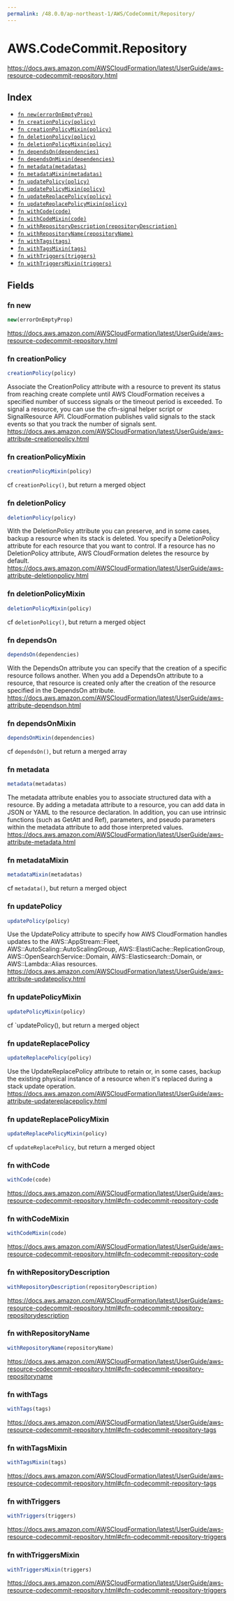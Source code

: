 ```yaml
---
permalink: /48.0.0/ap-northeast-1/AWS/CodeCommit/Repository/
---
```


# AWS.CodeCommit.Repository

https://docs.aws.amazon.com/AWSCloudFormation/latest/UserGuide/aws-resource-codecommit-repository.html

## Index

* [`fn new(errorOnEmptyProp)`](#fn-new)
* [`fn creationPolicy(policy)`](#fn-creationpolicy)
* [`fn creationPolicyMixin(policy)`](#fn-creationpolicymixin)
* [`fn deletionPolicy(policy)`](#fn-deletionpolicy)
* [`fn deletionPolicyMixin(policy)`](#fn-deletionpolicymixin)
* [`fn dependsOn(dependencies)`](#fn-dependson)
* [`fn dependsOnMixin(dependencies)`](#fn-dependsonmixin)
* [`fn metadata(metadatas)`](#fn-metadata)
* [`fn metadataMixin(metadatas)`](#fn-metadatamixin)
* [`fn updatePolicy(policy)`](#fn-updatepolicy)
* [`fn updatePolicyMixin(policy)`](#fn-updatepolicymixin)
* [`fn updateReplacePolicy(policy)`](#fn-updatereplacepolicy)
* [`fn updateReplacePolicyMixin(policy)`](#fn-updatereplacepolicymixin)
* [`fn withCode(code)`](#fn-withcode)
* [`fn withCodeMixin(code)`](#fn-withcodemixin)
* [`fn withRepositoryDescription(repositoryDescription)`](#fn-withrepositorydescription)
* [`fn withRepositoryName(repositoryName)`](#fn-withrepositoryname)
* [`fn withTags(tags)`](#fn-withtags)
* [`fn withTagsMixin(tags)`](#fn-withtagsmixin)
* [`fn withTriggers(triggers)`](#fn-withtriggers)
* [`fn withTriggersMixin(triggers)`](#fn-withtriggersmixin)

## Fields

### fn new

```ts
new(errorOnEmptyProp)
```

https://docs.aws.amazon.com/AWSCloudFormation/latest/UserGuide/aws-resource-codecommit-repository.html

### fn creationPolicy

```ts
creationPolicy(policy)
```

Associate the CreationPolicy attribute with a resource to prevent its status from reaching create complete until AWS CloudFormation receives a specified number of success signals or the timeout period is exceeded. To signal a resource, you can use the cfn-signal helper script or SignalResource API. CloudFormation publishes valid signals to the stack events so that you track the number of signals sent. 
https://docs.aws.amazon.com/AWSCloudFormation/latest/UserGuide/aws-attribute-creationpolicy.html

### fn creationPolicyMixin

```ts
creationPolicyMixin(policy)
```

cf `creationPolicy()`, but return a merged object

### fn deletionPolicy

```ts
deletionPolicy(policy)
```

With the DeletionPolicy attribute you can preserve, and in some cases, backup a resource when its stack is deleted. You specify a DeletionPolicy attribute for each resource that you want to control. If a resource has no DeletionPolicy attribute, AWS CloudFormation deletes the resource by default. 
https://docs.aws.amazon.com/AWSCloudFormation/latest/UserGuide/aws-attribute-deletionpolicy.html

### fn deletionPolicyMixin

```ts
deletionPolicyMixin(policy)
```

cf `deletionPolicy()`, but return a merged object

### fn dependsOn

```ts
dependsOn(dependencies)
```

With the DependsOn attribute you can specify that the creation of a specific resource follows another. When you add a DependsOn attribute to a resource, that resource is created only after the creation of the resource specified in the DependsOn attribute. 
https://docs.aws.amazon.com/AWSCloudFormation/latest/UserGuide/aws-attribute-dependson.html

### fn dependsOnMixin

```ts
dependsOnMixin(dependencies)
```

cf `dependsOn()`, but return a merged array

### fn metadata

```ts
metadata(metadatas)
```

The metadata attribute enables you to associate structured data with a resource. By adding a metadata attribute to a resource, you can add data in JSON or YAML to the resource declaration. In addition, you can use intrinsic functions (such as GetAtt and Ref), parameters, and pseudo parameters within the metadata attribute to add those interpreted values. 
https://docs.aws.amazon.com/AWSCloudFormation/latest/UserGuide/aws-attribute-metadata.html

### fn metadataMixin

```ts
metadataMixin(metadatas)
```

cf `metadata()`, but return a merged object

### fn updatePolicy

```ts
updatePolicy(policy)
```

Use the UpdatePolicy attribute to specify how AWS CloudFormation handles updates to the AWS::AppStream::Fleet, AWS::AutoScaling::AutoScalingGroup, AWS::ElastiCache::ReplicationGroup, AWS::OpenSearchService::Domain, AWS::Elasticsearch::Domain, or AWS::Lambda::Alias resources. 
https://docs.aws.amazon.com/AWSCloudFormation/latest/UserGuide/aws-attribute-updatepolicy.html

### fn updatePolicyMixin

```ts
updatePolicyMixin(policy)
```

cf `updatePolicy(), but return a merged object

### fn updateReplacePolicy

```ts
updateReplacePolicy(policy)
```

Use the UpdateReplacePolicy attribute to retain or, in some cases, backup the existing physical instance of a resource when it's replaced during a stack update operation. 
https://docs.aws.amazon.com/AWSCloudFormation/latest/UserGuide/aws-attribute-updatereplacepolicy.html

### fn updateReplacePolicyMixin

```ts
updateReplacePolicyMixin(policy)
```

cf `updateReplacePolicy`, but return a merged object

### fn withCode

```ts
withCode(code)
```

https://docs.aws.amazon.com/AWSCloudFormation/latest/UserGuide/aws-resource-codecommit-repository.html#cfn-codecommit-repository-code

### fn withCodeMixin

```ts
withCodeMixin(code)
```

https://docs.aws.amazon.com/AWSCloudFormation/latest/UserGuide/aws-resource-codecommit-repository.html#cfn-codecommit-repository-code

### fn withRepositoryDescription

```ts
withRepositoryDescription(repositoryDescription)
```

https://docs.aws.amazon.com/AWSCloudFormation/latest/UserGuide/aws-resource-codecommit-repository.html#cfn-codecommit-repository-repositorydescription

### fn withRepositoryName

```ts
withRepositoryName(repositoryName)
```

https://docs.aws.amazon.com/AWSCloudFormation/latest/UserGuide/aws-resource-codecommit-repository.html#cfn-codecommit-repository-repositoryname

### fn withTags

```ts
withTags(tags)
```

https://docs.aws.amazon.com/AWSCloudFormation/latest/UserGuide/aws-resource-codecommit-repository.html#cfn-codecommit-repository-tags

### fn withTagsMixin

```ts
withTagsMixin(tags)
```

https://docs.aws.amazon.com/AWSCloudFormation/latest/UserGuide/aws-resource-codecommit-repository.html#cfn-codecommit-repository-tags

### fn withTriggers

```ts
withTriggers(triggers)
```

https://docs.aws.amazon.com/AWSCloudFormation/latest/UserGuide/aws-resource-codecommit-repository.html#cfn-codecommit-repository-triggers

### fn withTriggersMixin

```ts
withTriggersMixin(triggers)
```

https://docs.aws.amazon.com/AWSCloudFormation/latest/UserGuide/aws-resource-codecommit-repository.html#cfn-codecommit-repository-triggers